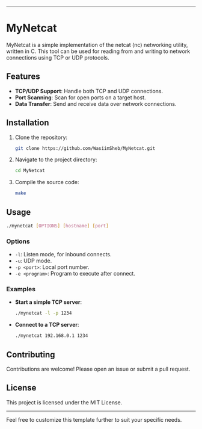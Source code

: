 
---

# MyNetcat

MyNetcat is a simple implementation of the netcat (nc) networking utility, written in C. This tool can be used for reading from and writing to network connections using TCP or UDP protocols. 

## Features

- **TCP/UDP Support**: Handle both TCP and UDP connections.
- **Port Scanning**: Scan for open ports on a target host.
- **Data Transfer**: Send and receive data over network connections.

## Installation

1. Clone the repository:
    ```bash
    git clone https://github.com/WasiimSheb/MyNetcat.git
    ```
2. Navigate to the project directory:
    ```bash
    cd MyNetcat
    ```
3. Compile the source code:
    ```bash
    make
    ```

## Usage

```bash
./mynetcat [OPTIONS] [hostname] [port]
```

### Options

- `-l`: Listen mode, for inbound connects.
- `-u`: UDP mode.
- `-p <port>`: Local port number.
- `-e <program>`: Program to execute after connect.

### Examples

- **Start a simple TCP server**:
    ```bash
    ./mynetcat -l -p 1234
    ```
- **Connect to a TCP server**:
    ```bash
    ./mynetcat 192.168.0.1 1234
    ```

## Contributing

Contributions are welcome! Please open an issue or submit a pull request.

## License

This project is licensed under the MIT License.

---

Feel free to customize this template further to suit your specific needs.
